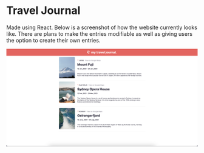 # Travel Journal

Made using React. Below is a screenshot of how the website currently looks like.
There are plans to make the entries modifiable as well as giving users the option
to create their own entries.

![Screenshot](./Travel%20Journal%20Screenshot.png)
